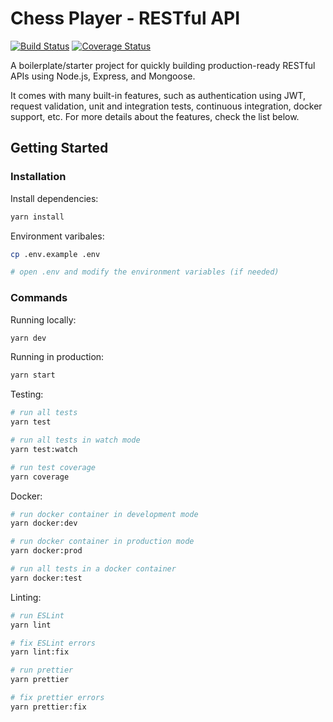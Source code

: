 # Chess Player - RESTful API

[![Build Status](https://travis-ci.org/matt-d-webb/chess-player-api.svg?branch=master)](https://travis-ci.org/matt-d-webb/chess-player-api)
[![Coverage Status](https://coveralls.io/repos/github/matt-d-webb/chess-player-api/badge.svg?branch=master)](https://coveralls.io/github/matt-d-webb/chess-player-api?branch=master)



A boilerplate/starter project for quickly building production-ready RESTful APIs using Node.js, Express, and Mongoose.

It comes with many built-in features, such as authentication using JWT, request validation, unit and integration tests, continuous integration, docker support, etc. For more details about the features, check the list below.



## Getting Started

### Installation

Install dependencies:

```bash
yarn install
```

Environment varibales:

```bash
cp .env.example .env

# open .env and modify the environment variables (if needed)
```

### Commands

Running locally:

```bash
yarn dev
```

Running in production:

```bash
yarn start
```

Testing:

```bash
# run all tests
yarn test

# run all tests in watch mode
yarn test:watch

# run test coverage
yarn coverage
```

Docker:

```bash
# run docker container in development mode
yarn docker:dev

# run docker container in production mode
yarn docker:prod

# run all tests in a docker container
yarn docker:test
```

Linting:

```bash
# run ESLint
yarn lint

# fix ESLint errors
yarn lint:fix

# run prettier
yarn prettier

# fix prettier errors
yarn prettier:fix
```

